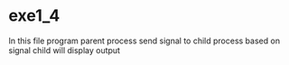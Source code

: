 # exe1_4
 In this file program parent process send signal to child process based on signal child will display output
